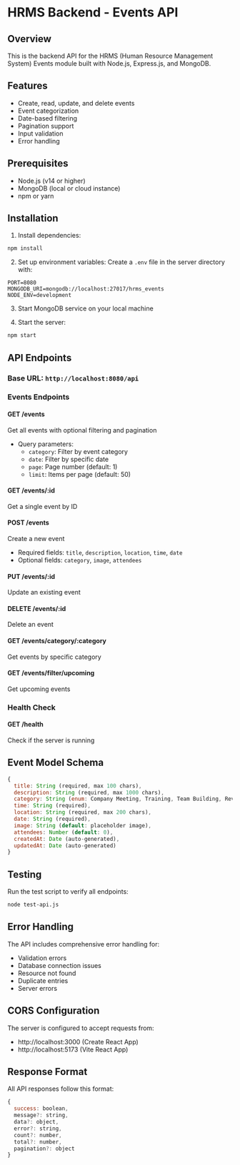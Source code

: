 # HRMS Backend - Events API

## Overview
This is the backend API for the HRMS (Human Resource Management System) Events module built with Node.js, Express.js, and MongoDB.

## Features
- Create, read, update, and delete events
- Event categorization
- Date-based filtering
- Pagination support
- Input validation
- Error handling

## Prerequisites
- Node.js (v14 or higher)
- MongoDB (local or cloud instance)
- npm or yarn

## Installation

1. Install dependencies:
```bash
npm install
```

2. Set up environment variables:
Create a `.env` file in the server directory with:
```
PORT=8080
MONGODB_URI=mongodb://localhost:27017/hrms_events
NODE_ENV=development
```

3. Start MongoDB service on your local machine

4. Start the server:
```bash
npm start
```

## API Endpoints

### Base URL: `http://localhost:8080/api`

### Events Endpoints

#### GET /events
Get all events with optional filtering and pagination
- Query parameters:
  - `category`: Filter by event category
  - `date`: Filter by specific date
  - `page`: Page number (default: 1)
  - `limit`: Items per page (default: 50)

#### GET /events/:id
Get a single event by ID

#### POST /events
Create a new event
- Required fields: `title`, `description`, `location`, `time`, `date`
- Optional fields: `category`, `image`, `attendees`

#### PUT /events/:id
Update an existing event

#### DELETE /events/:id
Delete an event

#### GET /events/category/:category
Get events by specific category

#### GET /events/filter/upcoming
Get upcoming events

### Health Check
#### GET /health
Check if the server is running

## Event Model Schema

```javascript
{
  title: String (required, max 100 chars),
  description: String (required, max 1000 chars),
  category: String (enum: Company Meeting, Training, Team Building, Review, Wellness, Technology),
  time: String (required),
  location: String (required, max 200 chars),
  date: String (required),
  image: String (default: placeholder image),
  attendees: Number (default: 0),
  createdAt: Date (auto-generated),
  updatedAt: Date (auto-generated)
}
```

## Testing

Run the test script to verify all endpoints:
```bash
node test-api.js
```

## Error Handling
The API includes comprehensive error handling for:
- Validation errors
- Database connection issues
- Resource not found
- Duplicate entries
- Server errors

## CORS Configuration
The server is configured to accept requests from:
- http://localhost:3000 (Create React App)
- http://localhost:5173 (Vite React App)

## Response Format
All API responses follow this format:
```javascript
{
  success: boolean,
  message?: string,
  data?: object,
  error?: string,
  count?: number,
  total?: number,
  pagination?: object
}
```
